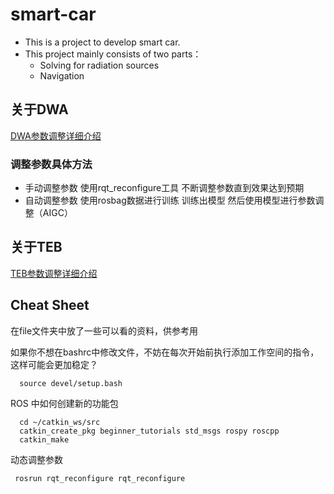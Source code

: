 # smart-car

- This is a project to develop smart car.
- This project mainly consists of two parts：
  - Solving for radiation sources
  - Navigation


## 关于DWA
[DWA参数调整详细介绍](https://www.bilibili.com/video/BV1Gp421R7hx/?spm_id_from=333.337.search-card.all.click&vd_source=e16234f501c80e845b428ec57d0f8c05)
### 调整参数具体方法
- 手动调整参数 使用rqt_reconfigure工具 不断调整参数直到效果达到预期
- 自动调整参数 使用rosbag数据进行训练 训练出模型 然后使用模型进行参数调整（AIGC）


## 关于TEB
[TEB参数调整详细介绍]()

## Cheat Sheet

在file文件夹中放了一些可以看的资料，供参考用

如果你不想在bashrc中修改文件，不妨在每次开始前执行添加工作空间的指令，这样可能会更加稳定？

```shell
  source devel/setup.bash
```

ROS 中如何创建新的功能包

```shell
  cd ~/catkin_ws/src
  catkin_create_pkg beginner_tutorials std_msgs rospy roscpp
  catkin_make
```

动态调整参数
```shell
 rosrun rqt_reconfigure rqt_reconfigure
 ```
